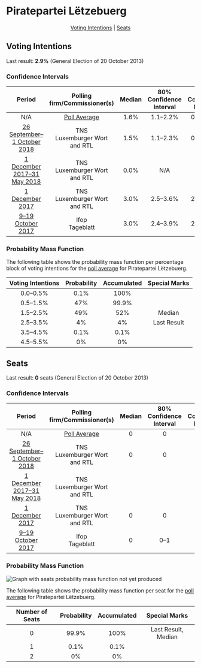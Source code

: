# Piratepartei Lëtzebuerg

<p align="center"><a href="#voting-intentions">Voting Intentions</a> | <a href="#seats">Seats</a></p>

## Voting Intentions

Last result: **2.9%** (General Election of 20 October 2013)

### Confidence Intervals

| Period     | Polling firm/Commissioner(s) | Median | 80% Confidence Interval | 90% Confidence Interval | 95% Confidence Interval | 99% Confidence Interval |
|:----------:|:----------------:|:-----------:|:-----------------------:|:-----------------------:|:-----------------------:|:-----------------------:|
| N/A | [Poll Average](average.html) | 1.6% | 1.1–2.2% | 0.9–2.5% | 0.8–2.7% | 0.7–3.1% |
| [26 September–1 October 2018](2018-10-01-TNS.html) | TNS <br> Luxemburger Wort and RTL | 1.5% | 1.1–2.3% | 0.9–2.5% | 0.8–2.7% | 0.7–3.1% |
| [1 December 2017–31 May 2018](2018-05-31-TNS.html) | TNS <br> Luxemburger Wort and RTL | 0.0% | N/A | N/A | N/A | N/A |
| [1 December 2017](2017-12-01-TNS.html) | TNS <br> Luxemburger Wort and RTL | 3.0% | 2.5–3.6% | 2.4–3.7% | 2.3–3.9% | 2.1–4.2% |
| [9–19 October 2017](2017-10-19-Ifop.html) | Ifop <br> Tageblatt | 3.0% | 2.4–3.9% | 2.2–4.2% | 2.1–4.4% | 1.8–4.9% |

### Probability Mass Function

The following table shows the probability mass function per percentage block of voting intentions for the [poll average](average.html) for Piratepartei Lëtzebuerg.

| Voting Intentions | Probability | Accumulated | Special Marks |
|:-----------------:|:-----------:|:-----------:|:-------------:|
| 0.0–0.5% | 0.1% | 100% |  |
| 0.5–1.5% | 47% | 99.9% |  |
| 1.5–2.5% | 49% | 52% | Median |
| 2.5–3.5% | 4% | 4% | Last Result |
| 3.5–4.5% | 0.1% | 0.1% |  |
| 4.5–5.5% | 0% | 0% |  |


## Seats

Last result: **0** seats (General Election of 20 October 2013)

### Confidence Intervals

| Period     | Polling firm/Commissioner(s) | Median | 80% Confidence Interval | 90% Confidence Interval | 95% Confidence Interval | 99% Confidence Interval |
|:----------:|:----------------:|:------:|:-----------------------:|:-----------------------:|:-----------------------:|:-----------------------:|
| N/A | [Poll Average](average.html) | 0 | 0 | 0 | 0 | 0 |
| [26 September–1 October 2018](2018-10-01-TNS.html) | TNS <br> Luxemburger Wort and RTL | 0 | 0 | 0 | 0 | 0 |
| [1 December 2017–31 May 2018](2018-05-31-TNS.html) | TNS <br> Luxemburger Wort and RTL |  |  |  |  |  |
| [1 December 2017](2017-12-01-TNS.html) | TNS <br> Luxemburger Wort and RTL | 0 | 0 | 0 | 0–1 | 0–2 |
| [9–19 October 2017](2017-10-19-Ifop.html) | Ifop <br> Tageblatt | 0 | 0–1 | 0–1 | 0–2 | 0–2 |

### Probability Mass Function

![Graph with seats probability mass function not yet produced](average-seats-pmf-pirateparteilëtzebuerg.png "Seats Probability Mass Function")

The following table shows the probability mass function per seat for the [poll average](average.html) for Piratepartei Lëtzebuerg.

| Number of Seats | Probability | Accumulated | Special Marks |
|:---------------:|:-----------:|:-----------:|:-------------:|
| 0 | 99.9% | 100% | Last Result, Median |
| 1 | 0.1% | 0.1% |  |
| 2 | 0% | 0% |  |


